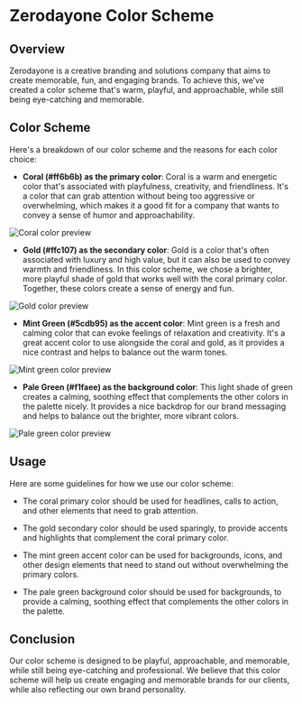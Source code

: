 # Zerodayone Color Scheme

## Overview

Zerodayone is a creative branding and solutions company that aims to create memorable, fun, and engaging brands. To achieve this, we've created a color scheme that's warm, playful, and approachable, while still being eye-catching and memorable.

## Color Scheme

Here's a breakdown of our color scheme and the reasons for each color choice:

- **Coral (#ff6b6b) as the primary color**: Coral is a warm and energetic color that's associated with playfulness, creativity, and friendliness. It's a color that can grab attention without being too aggressive or overwhelming, which makes it a good fit for a company that wants to convey a sense of humor and approachability.

![Coral color preview](https://via.placeholder.com/1920x100/ff6b6b/000000?text=+)

- **Gold (#ffc107) as the secondary color**: Gold is a color that's often associated with luxury and high value, but it can also be used to convey warmth and friendliness. In this color scheme, we chose a brighter, more playful shade of gold that works well with the coral primary color. Together, these colors create a sense of energy and fun.

![Gold color preview](https://via.placeholder.com/1920x100/ffc107/000000?text=+)

- **Mint Green (#5cdb95) as the accent color**: Mint green is a fresh and calming color that can evoke feelings of relaxation and creativity. It's a great accent color to use alongside the coral and gold, as it provides a nice contrast and helps to balance out the warm tones.

![Mint green color preview](https://via.placeholder.com/1920x100/5cdb95/000000?text=+)

- **Pale Green (#f1faee) as the background color**: This light shade of green creates a calming, soothing effect that complements the other colors in the palette nicely. It provides a nice backdrop for our brand messaging and helps to balance out the brighter, more vibrant colors.

![Pale green color preview](https://via.placeholder.com/1920x100/f1faee/000000?text=+)

## Usage

Here are some guidelines for how we use our color scheme:

- The coral primary color should be used for headlines, calls to action, and other elements that need to grab attention.

- The gold secondary color should be used sparingly, to provide accents and highlights that complement the coral primary color.

- The mint green accent color can be used for backgrounds, icons, and other design elements that need to stand out without overwhelming the primary colors.

- The pale green background color should be used for backgrounds, to provide a calming, soothing effect that complements the other colors in the palette.

## Conclusion

Our color scheme is designed to be playful, approachable, and memorable, while still being eye-catching and professional. We believe that this color scheme will help us create engaging and memorable brands for our clients, while also reflecting our own brand personality.
